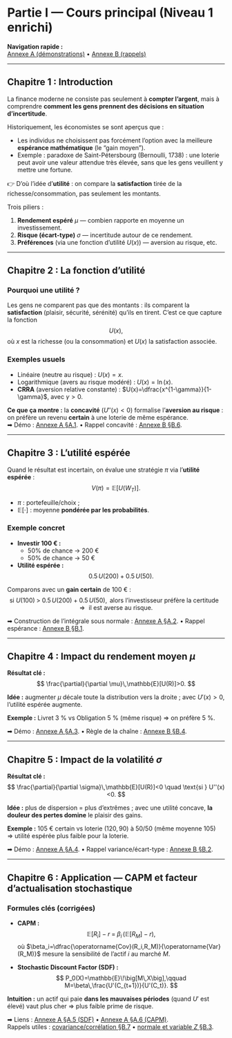 # Partie I — Cours principal (Niveau 1 enrichi)

**Navigation rapide :**  
[Annexe A (démonstrations)](annexeA.md) • [Annexe B (rappels)](annexeB.md)

---

## Chapitre 1 : Introduction

La finance moderne ne consiste pas seulement à **compter l’argent**, mais à comprendre **comment les gens prennent des décisions en situation d’incertitude**.

Historiquement, les économistes se sont aperçus que :
- Les individus ne choisissent pas forcément l’option avec la meilleure **espérance mathématique** (le “gain moyen”).
- Exemple : paradoxe de Saint-Pétersbourg (Bernoulli, 1738) : une loterie peut avoir une valeur attendue très élevée, sans que les gens veuillent y mettre une fortune.

👉 D’où l’idée d’**utilité** : on compare la **satisfaction** tirée de la richesse/consommation, pas seulement les montants.

Trois piliers :
1. **Rendement espéré** $\mu$ — combien rapporte en moyenne un investissement.  
2. **Risque (écart-type)** $\sigma$ — incertitude autour de ce rendement.  
3. **Préférences** (via une fonction d’utilité $U(x)$) — aversion au risque, etc.

---

## Chapitre 2 : La fonction d’utilité

### Pourquoi une utilité ?
Les gens ne comparent pas que des montants : ils comparent la **satisfaction** (plaisir, sécurité, sérénité) qu’ils en tirent. C’est ce que capture la fonction
$$
U(x),
$$
où $x$ est la richesse (ou la consommation) et $U(x)$ la satisfaction associée.

### Exemples usuels
- Linéaire (neutre au risque) : $U(x)=x$.
- Logarithmique (avers au risque modéré) : $U(x)=\ln(x)$.
- **CRRA** (aversion relative constante) : $U(x)=\dfrac{x^{1-\gamma}}{1-\gamma}$, avec $\gamma>0$.

**Ce que ça montre :** la **concavité** ($U''(x)<0$) formalise l’**aversion au risque** : on préfère un revenu **certain** à une loterie de même espérance.  
➡ Démo : [Annexe A §A.1](annexeA.md#A1). • Rappel concavité : [Annexe B §B.6](annexeB.md#B6).

---

## Chapitre 3 : L’utilité espérée

Quand le résultat est incertain, on évalue une stratégie $\pi$ via l’**utilité espérée** :
$$
V(\pi)=\mathbb{E}[U(W_T)].
$$

- $\pi$ : portefeuille/choix ;  
- $\mathbb{E}[\cdot]$ : moyenne **pondérée par les probabilités**.

### Exemple concret
- **Investir 100 € :**
  - $50\%$ de chance $\rightarrow$ 200 €  
  - $50\%$ de chance $\rightarrow$ 50 €
- **Utilité espérée :**  
  $$0.5\,U(200)+0.5\,U(50).$$

Comparons avec un **gain certain** de 100 € :
$$
\text{si } U(100) \;>\; 0.5\,U(200)+0.5\,U(50), \text{ alors l’investisseur préfère la certitude } \Rightarrow \text{ il est averse au risque.}
$$

➡ Construction de l’intégrale sous normale : [Annexe A §A.2](annexeA.md#A2). • Rappel espérance : [Annexe B §B.1](annexeB.md#B1).

---

## Chapitre 4 : Impact du rendement moyen $\mu$

**Résultat clé :**
$$
\frac{\partial}{\partial \mu}\,\mathbb{E}[U(R)]>0.
$$

**Idée :** augmenter $\mu$ décale toute la distribution vers la droite ; avec $U'(x)>0$, l’utilité espérée augmente.

**Exemple :** Livret 3 % vs Obligation 5 % (même risque) $\Rightarrow$ on préfère 5 %.

➡ Démo : [Annexe A §A.3](annexeA.md#A3). • Règle de la chaîne : [Annexe B §B.4](annexeB.md#B4).

---

## Chapitre 5 : Impact de la volatilité $\sigma$

**Résultat clé :**
$$
\frac{\partial}{\partial \sigma}\,\mathbb{E}[U(R)]<0 \quad \text{si } U''(x)<0.
$$

**Idée :** plus de dispersion = plus d’extrêmes ; avec une utilité concave, **la douleur des pertes domine** le plaisir des gains.

**Exemple :** 105 € certain vs loterie $(120,\,90)$ à 50/50 (même moyenne 105)  
$\Rightarrow$ utilité espérée plus faible pour la loterie.

➡ Démo : [Annexe A §A.4](annexeA.md#A4). • Rappel variance/écart-type : [Annexe B §B.2](annexeB.md#B2).

---

## Chapitre 6 : Application — CAPM et facteur d’actualisation stochastique

### Formules clés (corrigées)

- **CAPM :**
$$
\mathbb{E}[R_i]-r \;=\; \beta_i\,\big(\mathbb{E}[R_M]-r\big),
$$
où $\beta_i=\dfrac{\operatorname{Cov}(R_i,R_M)}{\operatorname{Var}(R_M)}$ mesure la sensibilité de l’actif $i$ au marché $M$.

- **Stochastic Discount Factor (SDF) :**
$$
P_0(X)=\mathbb{E}\!\big[M\,X\big],\qquad
M=\beta\,\frac{U'(C_{t+1})}{U'(C_t)}.
$$

**Intuition :** un actif qui paie **dans les mauvaises périodes** (quand $U'$ est élevé) vaut plus cher $\Rightarrow$ plus faible prime de risque.

➡ Liens : [Annexe A §A.5 (SDF)](annexeA.md#A5) • [Annexe A §A.6 (CAPM)](annexeA.md#A6).  
Rappels utiles : [covariance/corrélation §B.7](annexeB.md#B7) • [normale et variable $Z$ §B.3](annexeB.md#B3).
